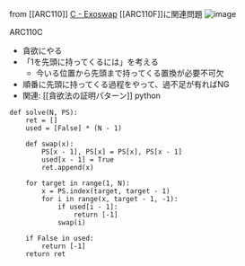 
from [[ARC110]]
[C - Exoswap](https://atcoder.jp/contests/arc110/tasks/arc110_c) [[ARC110F]]に関連問題
![image](https://gyazo.com/f71976b9a1f12a846b3cf359703b0135/thumb/1000)

ARC110C
- 貪欲にやる
- 「1を先頭に持ってくるには」を考える
    - 今いる位置から先頭まで持ってくる置換が必要不可欠
- 順番に先頭に持ってくる過程をやって、過不足が有ればNG
- 関連: [[貪欲法の証明パターン]]
python

```
def solve(N, PS):
    ret = []
    used = [False] * (N - 1)

    def swap(x):
        PS[x - 1], PS[x] = PS[x], PS[x - 1]
        used[x - 1] = True
        ret.append(x)

    for target in range(1, N):
        x = PS.index(target, target - 1)
        for i in range(x, target - 1, -1):
            if used[i - 1]:
                return [-1]
            swap(i)

    if False in used:
        return [-1]
    return ret
```

